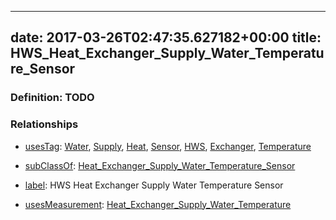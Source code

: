 
---
date: 2017-03-26T02:47:35.627182+00:00
title: HWS_Heat_Exchanger_Supply_Water_Temperature_Sensor
---
### Definition: TODO

### Relationships

* [usesTag](https://brickschema.org/schema/1.0/BrickFrame#usesTag): [Water](https://brickschema.org/schema/1.0/BrickTag#Water), [Supply](https://brickschema.org/schema/1.0/BrickTag#Supply), [Heat](https://brickschema.org/schema/1.0/BrickTag#Heat), [Sensor](https://brickschema.org/schema/1.0/BrickTag#Sensor), [HWS](https://brickschema.org/schema/1.0/BrickTag#HWS), [Exchanger](https://brickschema.org/schema/1.0/BrickTag#Exchanger), [Temperature](https://brickschema.org/schema/1.0/BrickTag#Temperature)

* [subClassOf](http://www.w3.org/2000/01/rdf-schema#subClassOf): [Heat_Exchanger_Supply_Water_Temperature_Sensor](https://brickschema.org/schema/1.0/Brick#Heat_Exchanger_Supply_Water_Temperature_Sensor)

* [label](http://www.w3.org/2000/01/rdf-schema#label): HWS Heat Exchanger Supply Water Temperature Sensor

* [usesMeasurement](https://brickschema.org/schema/1.0/BrickFrame#usesMeasurement): [Heat_Exchanger_Supply_Water_Temperature](https://brickschema.org/schema/1.0/Brick#Heat_Exchanger_Supply_Water_Temperature)
